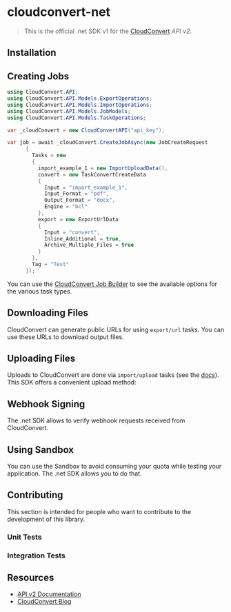 # cloudconvert-net

> This is the official .net SDK v1 for the [CloudConvert](https://cloudconvert.com/api/v2) _API v2_.

## Installation

## Creating Jobs

```c#
using CloudConvert.API;
using CloudConvert.API.Models.ExportOperations;
using CloudConvert.API.Models.ImportOperations;
using CloudConvert.API.Models.JobModels;
using CloudConvert.API.Models.TaskOperations;

var _cloudConvert = new CloudConvertAPI("api_key");

var job = await _cloudConvert.CreateJobAsync(new JobCreateRequest
      {
        Tasks = new
        {
          import_example_1 = new ImportUploadData(),
          convert = new TaskConvertCreateData
          {
            Input = "import_example_1",
            Input_Format = "pdf",
            Output_Format = "docx",
            Engine = "bcl"
          },
          export = new ExportUrlData
          {
            Input = "convert",
            Inline_Additional = true,
            Archive_Multiple_Files = true
          }
        },
        Tag = "Test"
      });
```

You can use the [CloudConvert Job Builder](https://cloudconvert.com/api/v2/jobs/builder) to see the available options for the various task types.

## Downloading Files

CloudConvert can generate public URLs for using `export/url` tasks. You can use these URLs to download output files.


## Uploading Files

Uploads to CloudConvert are done via `import/upload` tasks (see the [docs](https://cloudconvert.com/api/v2/import#import-upload-tasks)). This SDK offers a convenient upload method:


## Webhook Signing

The .net SDK allows to verify webhook requests received from CloudConvert.


## Using Sandbox

You can use the Sandbox to avoid consuming your quota while testing your application. The .net SDK allows you to do that.


## Contributing

This section is intended for people who want to contribute to the development of this library.

### Unit Tests

### Integration Tests

## Resources

-   [API v2 Documentation](https://cloudconvert.com/api/v2)
-   [CloudConvert Blog](https://cloudconvert.com/blog)